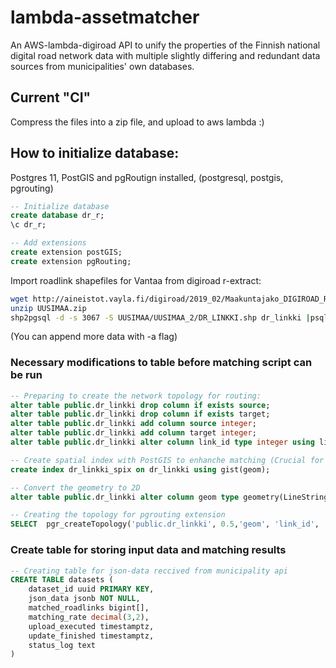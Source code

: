 # lambda-assetmatcher

An AWS-lambda-digiroad API to unify the properties of the Finnish national digital road network data with multiple slightly differing and redundant data sources from municipalities' own databases.

## Current "CI"

Compress the files into a zip file, and upload to aws lambda :)

## How to initialize database:

Postgres 11, PostGIS and pgRoutign installed, (postgresql, postgis, pgrouting)

```sql
-- Initialize database
create database dr_r;
\c dr_r;

-- Add extensions
create extension postGIS;
create extension pgRouting;
```

Import roadlink shapefiles for Vantaa from digiroad r-extract:

```bash
wget http://aineistot.vayla.fi/digiroad/2019_02/Maakuntajako_DIGIROAD_R_EUREF-FIN/UUSIMAA.zip
unzip UUSIMAA.zip
shp2pgsql -d -s 3067 -S UUSIMAA/UUSIMAA_2/DR_LINKKI.shp dr_linkki |psql -d dr_r
```

(You can append more data with -a flag)

### Necessary modifications to table before matching script can be run

```sql
-- Preparing to create the network topology for routing:
alter table public.dr_linkki drop column if exists source;
alter table public.dr_linkki drop column if exists target;
alter table public.dr_linkki add column source integer;
alter table public.dr_linkki add column target integer;
alter table public.dr_linkki alter column link_id type integer using link_id::integer;

-- Create spatial index with PostGIS to enhanche matching (Crucial for perfomance)
create index dr_linkki_spix on dr_linkki using gist(geom);

-- Convert the geometry to 2D
alter table public.dr_linkki alter column geom type geometry(LineString,3067) using ST_Force2D(geom);

-- Creating the topology for pgrouting extension
SELECT  pgr_createTopology('public.dr_linkki', 0.5,'geom', 'link_id', 'source', 'target');
```

### Create table for storing input data and matching results

```sql
-- Creating table for json-data reccived from municipality api
CREATE TABLE datasets (
	dataset_id uuid PRIMARY KEY,
	json_data jsonb NOT NULL,
	matched_roadlinks bigint[],
	matching_rate decimal(3,2),
	upload_executed timestamptz,
	update_finished timestamptz,
	status_log text
)
```
